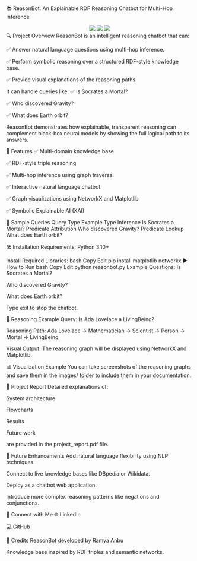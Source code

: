 📚 ReasonBot: An Explainable RDF Reasoning Chatbot for Multi-Hop Inference
<div align="center"> <img src="https://img.shields.io/badge/Python-3.10-blue.svg" /> <img src="https://img.shields.io/badge/AI-Reasoning-green" /> <img src="https://img.shields.io/badge/Explainable-AI-blueviolet" /> </div>
🔍 Project Overview
ReasonBot is an intelligent reasoning chatbot that can:

✅ Answer natural language questions using multi-hop inference.

✅ Perform symbolic reasoning over a structured RDF-style knowledge base.

✅ Provide visual explanations of the reasoning paths.

It can handle queries like:
✅ Is Socrates a Mortal?

✅ Who discovered Gravity?

✅ What does Earth orbit?

ReasonBot demonstrates how explainable, transparent reasoning can complement black-box neural models by showing the full logical path to its answers.

🚀 Features
✅ Multi-domain knowledge base

✅ RDF-style triple reasoning

✅ Multi-hop inference using graph traversal

✅ Interactive natural language chatbot

✅ Graph visualizations using NetworkX and Matplotlib

✅ Symbolic Explainable AI (XAI)

🎯 Sample Queries
Query Type	Example
Type Inference	Is Socrates a Mortal?
Predicate Attribution	Who discovered Gravity?
Predicate Lookup	What does Earth orbit?

🛠️ Installation
Requirements:
Python 3.10+

Install Required Libraries:
bash
Copy
Edit
pip install matplotlib networkx
▶️ How to Run
bash
Copy
Edit
python reasonbot.py
Example Questions:
Is Socrates a Mortal?

Who discovered Gravity?

What does Earth orbit?

Type exit to stop the chatbot.

🧠 Reasoning Example
Query:
Is Ada Lovelace a LivingBeing?

Reasoning Path:
Ada Lovelace → Mathematician → Scientist → Person → Mortal → LivingBeing

Visual Output:
The reasoning graph will be displayed using NetworkX and Matplotlib.

📊 Visualization Example
You can take screenshots of the reasoning graphs and save them in the images/ folder to include them in your documentation.

📖 Project Report
Detailed explanations of:

System architecture

Flowcharts

Results

Future work

are provided in the project_report.pdf file.

🚀 Future Enhancements
Add natural language flexibility using NLP techniques.

Connect to live knowledge bases like DBpedia or Wikidata.

Deploy as a chatbot web application.

Introduce more complex reasoning patterns like negations and conjunctions.

🤝 Connect with Me
🌐 LinkedIn

💻 GitHub

📌 Credits
ReasonBot developed by Ramya Anbu

Knowledge base inspired by RDF triples and semantic networks.
